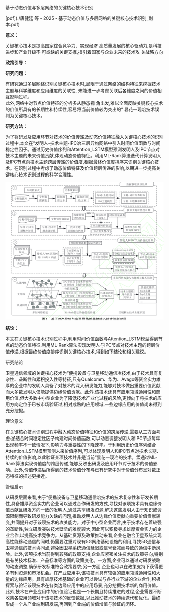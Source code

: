基于动态价值与多层网络的关键核心技术识别



[pdf](./唐健廷 等 - 2025 - 基于动态价值与多层网络的关键核心技术识别_副本.pdf)  

**意义：**  

关键核心技术是提高国家综合竞争力、实现经济  高质量发展的核心驱动力,是科技进步和产业升级不  可或缺的关键支撑,指引着国家与企业未来的技术攻  关战略方向

**政策引导：**  

**研究问题：** 

有研究通过多层网络识别关键核心技术时,局限于通过网络的结构特征来挖掘技术主题与科学维度和应用维度的关联性, 未能进一步考虑关联后各维度之间的价值相互影响过程。   
此外,网络中对节点价值特征的分析多从静态视  角出发,难以全面反映关键核心技术的价值所具有的长期性和持续性,容易将当前价值较为突出的“ 昙花一现冶技术误判为关键核心技术。

**研究方法：**

为了将研发及应用环节对技术的价值传递及动态价值特征融入关键核心技术的识别过程中,本文在“发明人-技术主题-IPC冶三层异构网络中引入时间价值函数与时间稳定性因子。通过历史价值序列和Attention_LSTM模型预测发明人及IPC节点对技术主题的未来价值贡献,体现动态价值特征。利用ML-Rank算法迭代计算发明人及IPC节点向技术主题跨层传递的价值度,根据最终价值度排序来识别关键核心技术。在识别过程中考虑了动态价值特征及价值跨层传递的影响,以期进一步提高关键核心技术识别过程的科学合理性。

![截屏2025-03-30 20.07.46.png](%E6%88%AA%E5%B1%8F2025-03-30%2020.07.46.png)

**结论：** 

本文在关键核心技术识别过程中,利用时间价值函数与Attention_LSTM模型得到节点的动态价值特征,利用ML-Rank算法实现发明人与IPC节点对技术主题的跨层价值传递,根据最终价值度排序识别关键核心技术,得到如下结论和相关建议。

研究结论

卫星通信领域的关键核心技术为“便携设备与卫星移动通信冶技术,由于技术具有复杂性、垄断性和累积投入性等特征,只有Qualcomm、华为、Avago等资金实力雄厚的企业中的发明人具备了对技术的深入研发能力,能够对技术做出重要价值贡献,而大多数发明人仅能提供边缘价值贡献。此外,该技术还具有应用领域通用性和商用价值,但大多数中小型企业为了降低技术产业化过程的风险,更倾向于将技术的应用方向定位于已被市场验证过,相对成熟的应用领域,一些边缘应用的价值尚未得到充分挖掘。

理论意义

在关键核心技术识别过程中融入动态价值特征和价值的跨层传递,需要从三方面考虑:淤结合时间稳定性因子构建时间价值函数,可以动态调整发明人和IPC节点每年出现频率不一致情况下,影响力与重要性的下降速率。于利用历史价值序列结合Attention_LSTM模型预测未来价值序列,可以体现发明人和IPC节点对技术长期、持续的价值影响,以此验证某项技术并非是当前“昙花一现冶的技术。盂通过ML-Rank算法实现价值度的跨层传递,能够反映出研发及应用环节对于技术的价值影响。此外,价值传递后所得到的技术价值分布与已有研究中对于价值分布呈对数正态特征的描述更接近。

管理启示

从研发层面来看,由于“便携设备与卫星移动通信冶技术的技术复杂性和研发长期性,具备雄厚资金实力的企业可以通过合作研发的方式,寻找对该项技术具有边缘价值贡献且研发方向一致的发明人,通过共享研发资源,解决这些发明人由于知识或资源限制而导致研发能力欠缺的问题,推动发明人从边缘价值贡献向重要价值贡献转变,共同提升对于该项技术的攻关能力。对于中小型企业而言,由于技术存在着较强的垄断性,独立研发突破技术壁垒的难度较大,因此可以积极寻求雄厚资金实力的企业合作,以提高技术竞争力。从基础资源及政策推动来看,企业在融合卫星系统实现高性能移动通信的同时,仍需要注重对现有5G网络基础设施的利用,寻找5G通信与卫星通信的技术协同点,避免因卫星系统通信延迟或信号衰减而导致的通信中断风险。此外,该项技术当前得到较强的政策支持,企业应紧密关注技术的政策导向,特别是有关技术标准、产品标准等方面的政策变化。一方面,企业可以通过对研发战略的动态调整,确保研发标准符合政策要求;另一方面,企业也可以在政策支持下获得更多有利资源和市场机会。在产业应用中,该项技术具有较强的应用领域通用性和大量的边缘应用。具有雄厚技术基础的企业可以尝试与各行业下游的企业合作,积极探索与验证该项技术在各类边缘应用中的应用场景,充分挖掘技术新的商用价值。此外,技术在产业应用中的价值验证也是一个长期且持续推进的过程,企业需要不断收集各应用领域对于该项技术的反馈数据,以此推动技术的持续迭代和优化。最终形成一个从产业端到研发端,再回到产业端的价值增值与验证的闭环。
